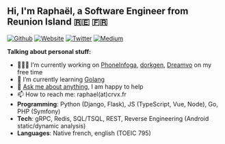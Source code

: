 ## Hi, I'm Raphaël, a Software Engineer from Reunion Island 🇷🇪 🇫🇷

[![Github](https://img.shields.io/badge/-Github-222222?style=flat-square&logo=Github&logoColor=white)](https://github.com/sundowndev)
[![Website](https://img.shields.io/badge/-Website-222222?style=flat-square&logoColor=white&link=https://crvx.fr/)](https://crvx.fr/)
[![Twitter](https://img.shields.io/badge/-Twitter-222222?style=flat-square&logo=twitter&logoColor=white&link=https://twitter.com/sundowndev/)](https://twitter.com/sundowndev)
[![Medium](https://img.shields.io/badge/-Medium-222222?style=flat-square&logo=medium&logoColor=white&link=https://medium.com/@SundownDEV)](https://medium.com/@SundownDEV)

**Talking about personal stuff:**

- 👨🏻‍💻 I’m currently working on [PhoneInfoga](https://github.com/sundowndev/PhoneInfoga), [dorkgen](https://github.com/sundowndev/dorkgen)<!--, [castle](https://github.com/sundowndev/castle)-->, [Dreamvo](https://github.com/dreamvo) on my free time
- 🌱 I’m currently learning [Golang](https://github.com/sundowndev?tab=repositories&q=&type=&language=go)
- 💬 [Ask me about anything](https://github.com/sundowndev/ama), I am happy to help
- 📫 How to reach me: raphael(at)crvx.fr
- **Programming**: Python (Django, Flask), JS (TypeScript, Vue, Node), Go, PHP (Symfony)
- **Tech**: gRPC, Redis, SQL/TSQL, REST, Reverse Engineering (Android static/dynamic analysis)
- **Languages**: Native french, english (TOEIC 795)
